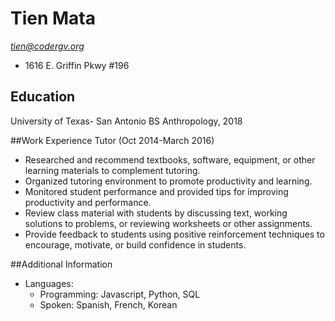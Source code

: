 # Tien Mata

*tien@codergv.org*
 * 1616 E. Griffin Pkwy #196 

## Education
University of Texas- San Antonio
BS Anthropology, 2018

##Work Experience
Tutor (Oct 2014-March 2016)
* Researched and recommend textbooks, software, equipment, or other learning materials to complement tutoring.
* Organized tutoring environment to promote productivity and learning.
* Monitored student performance and provided tips for improving productivity and performance.
* Review class material with students by discussing text, working solutions to problems, or reviewing worksheets or other assignments.
* Provide feedback to students using positive reinforcement techniques to encourage, motivate, or build confidence in students.

##Additional Information
* Languages: 
  * Programming: Javascript, Python, SQL
  * Spoken: Spanish, French, Korean
  
